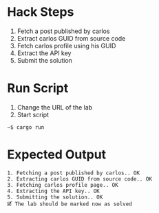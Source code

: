 # Hack Steps

1. Fetch a post published by carlos
2. Extract carlos GUID from source code
3. Fetch carlos profile using his GUID
4. Extract the API key
5. Submit the solution

# Run Script

1. Change the URL of the lab
2. Start script

```
~$ cargo run
```

# Expected Output

```
1. Fetching a post published by carlos.. OK
2. Extracting carlos GUID from source code.. OK
3. Fetching carlos profile page.. OK
4. Extracting the API key.. OK
5. Submitting the solution.. OK
🗹 The lab should be marked now as solved
```
